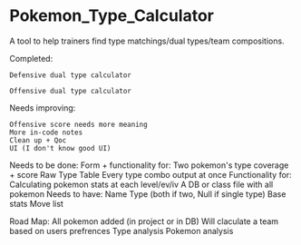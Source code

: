 # Pokemon_Type_Calculator
A tool to help trainers find type matchings/dual types/team compositions.

Completed:

    Defensive dual type calculator
    
    Offensive dual type calculator
    

Needs improving:

    Offensive score needs more meaning
    More in-code notes
    Clean up + Qoc
    UI (I don't know good UI)
    

Needs to be done:
    Form + functionality for:
        Two pokemon's type coverage + score
        Raw Type Table
        Every type combo output at once 
    Functionality for:
        Calculating pokemon stats at each level/ev/iv
    A DB or class file with all pokemon
        Needs to have:
          Name
          Type (both if two, Null if single type)
          Base stats
          Move list

Road Map:
    All pokemon added (in project or in DB)
    Will claculate a team based on users prefrences
    Type analysis
    Pokemon analysis
